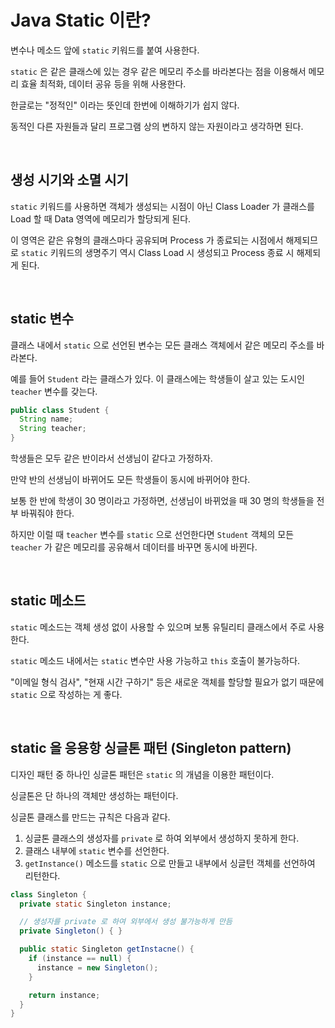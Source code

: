 # Java Static 이란?

변수나 메소드 앞에 `static` 키워드를 붙여 사용한다.

`static` 은 같은 클래스에 있는 경우 같은 메모리 주소를 바라본다는 점을 이용해서 메모리 효율 최적화, 데이터 공유 등을 위해 사용한다.

한글로는 "정적인" 이라는 뜻인데 한번에 이해하기가 쉽지 않다.

동적인 다른 자원들과 달리 프로그램 상의 변하지 않는 자원이라고 생각하면 된다.

<br>

## 생성 시기와 소멸 시기

`static` 키워드를 사용하면 객체가 생성되는 시점이 아닌 Class Loader 가 클래스를 Load 할 때 Data 영역에 메모리가 할당되게 된다.

이 영역은 같은 유형의 클래스마다 공유되며 Process 가 종료되는 시점에서 해제되므로 `static` 키워드의 생명주기 역시 Class Load 시 생성되고 Process 종료 시 해제되게 된다.

<br>

## static 변수

클래스 내에서 `static` 으로 선언된 변수는 모든 클래스 객체에서 같은 메모리 주소를 바라본다.

예를 들어 `Student` 라는 클래스가 있다. 이 클래스에는 학생들이 살고 있는 도시인 `teacher` 변수를 갖는다.

```java
public class Student {
  String name;
  String teacher;
}
```

학생들은 모두 같은 반이라서 선생님이 같다고 가정하자.

만약 반의 선생님이 바뀌어도 모든 학생들이 동시에 바뀌어야 한다.

보통 한 반에 학생이 30 명이라고 가정하면, 선생님이 바뀌었을 때 30 명의 학생들을 전부 바꿔줘야 한다.

하지만 이럴 때 `teacher` 변수를 `static` 으로 선언한다면 `Student` 객체의 모든 `teacher` 가 같은 메모리를 공유해서 데이터를 바꾸면 동시에 바뀐다.

<br>

## static 메소드

`static` 메소드는 객체 생성 없이 사용할 수 있으며 보통 유틸리티 클래스에서 주로 사용한다.

`static` 메소드 내에서는 `static` 변수만 사용 가능하고 `this` 호출이 불가능하다.

"이메일 형식 검사", "현재 시간 구하기" 등은 새로운 객체를 할당할 필요가 없기 때문에 `static` 으로 작성하는 게 좋다.

<br>

## static 을 응용항 싱글톤 패턴 (Singleton pattern)

디자인 패턴 중 하나인 싱글톤 패턴은 `static` 의 개념을 이용한 패턴이다.

싱글톤은 단 하나의 객체만 생성하는 패턴이다.

싱글톤 클래스를 만드는 규칙은 다음과 같다.

1. 싱글톤 클래스의 생성자를 `private` 로 하여 외부에서 생성하지 못하게 한다.
2. 클래스 내부에 `static` 변수를 선언한다.
3. `getInstance()` 메소드를 `static` 으로 만들고 내부에서 싱글턴 객체를 선언하여 리턴한다.

```java
class Singleton {
  private static Singleton instance;

  // 생성자를 private 로 하여 외부에서 생성 불가능하게 만듬
  private Singleton() { }

  public static Singleton getInstacne() {
    if (instance == null) {
      instance = new Singleton();
    }

    return instance;
  }
}
```
